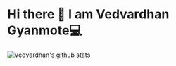 # Hi there 👋 I am Vedvardhan Gyanmote💻

![Vedvardhan's github stats](https://github-readme-stats.vercel.app/api?username=ved08&show_icons=true)<br><br>
<!--
**ved08/ved08** is a ✨ _special_ ✨ repository because its `README.md` (this file) appears on your GitHub profile.

Here are some ideas to get you started:

- 🔭 I’m currently working on ...
- 🌱 I’m currently learning ...
- 👯 I’m looking to collaborate on ...
- 🤔 I’m looking for help with ...
- 💬 Ask me about ...
- 📫 How to reach me: ...
- 😄 Pronouns: ...
- ⚡ Fun fact: ...
-->
